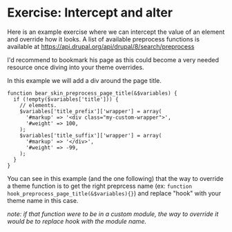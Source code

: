 # Exercise: Intercept and alter

Here is an example exercise where we can intercept the value of an element and override how it looks. A list of available preprocess functions is available at https://api.drupal.org/api/drupal/8/search/preprocess

I'd recommend to bookmark his page as this could become a very needed resource once diving into your theme overrides.

In this example we will add a div around the page title.

```
function bear_skin_preprocess_page_title(&$variables) {
  if (!empty($variables['title'])) {
    // elements.
    $variables['title_prefix']['wrapper'] = array(
      '#markup' => '<div class="my-custom-wrapper">',
      '#weight' => 100,
    );
    $variables['title_suffix']['wrapper'] = array(
      '#markup' => '</div>',
      '#weight' => -99,
    );
  }
}
```

You can see in this example (and the one following) that the way to override a theme function is to get the right preprcess name (ex: ```function hook_preprocess_page_title(&$variables){}```) and replace "hook" with your theme name in this case. 

*note: if that function were to be in a custom module, the way to override it would be to replace hook with the module name.*


